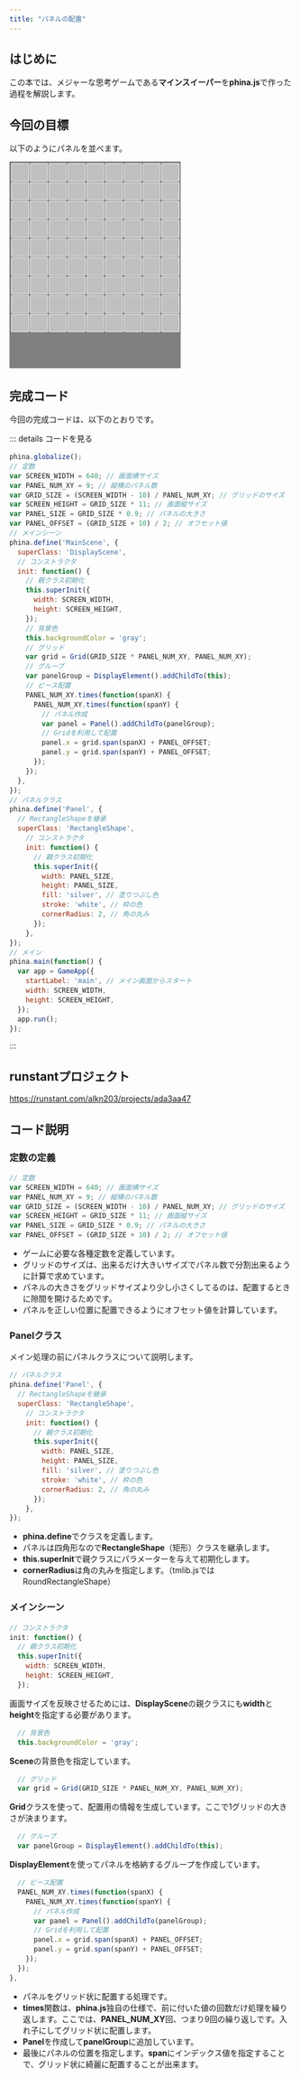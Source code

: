 ```yaml
---
title: "パネルの配置"
---
```


## はじめに

この本では、メジャーな思考ゲームである**マインスイーパー**を**phina.js**で作った過程を解説します。

## 今回の目標

以下のようにパネルを並べます。

![minesweeper-tut-1.png](/images/minesweeper-tut-1.png)

## 完成コード

今回の完成コードは、以下のとおりです。

::: details コードを見る

```js
phina.globalize();
// 定数
var SCREEN_WIDTH = 640; // 画面横サイズ
var PANEL_NUM_XY = 9; // 縦横のパネル数
var GRID_SIZE = (SCREEN_WIDTH - 10) / PANEL_NUM_XY; // グリッドのサイズ
var SCREEN_HEIGHT = GRID_SIZE * 11; // 画面縦サイズ
var PANEL_SIZE = GRID_SIZE * 0.9; // パネルの大きさ
var PANEL_OFFSET = (GRID_SIZE + 10) / 2; // オフセット値
// メインシーン
phina.define('MainScene', {
  superClass: 'DisplayScene',
  // コンストラクタ
  init: function() {
    // 親クラス初期化
    this.superInit({
      width: SCREEN_WIDTH,
      height: SCREEN_HEIGHT,
    });
    // 背景色
    this.backgroundColor = 'gray';
    // グリッド
    var grid = Grid(GRID_SIZE * PANEL_NUM_XY, PANEL_NUM_XY);
    // グループ
    var panelGroup = DisplayElement().addChildTo(this);
    // ピース配置
    PANEL_NUM_XY.times(function(spanX) {
      PANEL_NUM_XY.times(function(spanY) {
        // パネル作成
        var panel = Panel().addChildTo(panelGroup);
        // Gridを利用して配置
        panel.x = grid.span(spanX) + PANEL_OFFSET;
        panel.y = grid.span(spanY) + PANEL_OFFSET;
      });
    });
  },
});
// パネルクラス
phina.define('Panel', {
  // RectangleShapeを継承
  superClass: 'RectangleShape',
    // コンストラクタ
    init: function() {
      // 親クラス初期化
      this.superInit({
        width: PANEL_SIZE,
        height: PANEL_SIZE,
        fill: 'silver', // 塗りつぶし色
        stroke: 'white', // 枠の色
        cornerRadius: 2, // 角の丸み
      });
    },
});
// メイン
phina.main(function() {
  var app = GameApp({
    startLabel: 'main', // メイン画面からスタート
    width: SCREEN_WIDTH,
    height: SCREEN_HEIGHT,
  });
  app.run();
});


```

:::

## runstantプロジェクト

https://runstant.com/alkn203/projects/ada3aa47

## コード説明

### 定数の定義

```js
// 定数
var SCREEN_WIDTH = 640; // 画面横サイズ
var PANEL_NUM_XY = 9; // 縦横のパネル数
var GRID_SIZE = (SCREEN_WIDTH - 10) / PANEL_NUM_XY; // グリッドのサイズ
var SCREEN_HEIGHT = GRID_SIZE * 11; // 画面縦サイズ
var PANEL_SIZE = GRID_SIZE * 0.9; // パネルの大きさ
var PANEL_OFFSET = (GRID_SIZE + 10) / 2; // オフセット値
```

* ゲームに必要な各種定数を定義しています。
* グリッドのサイズは、出来るだけ大きいサイズでパネル数で分割出来るように計算で求めています。
* パネルの大きさをグリッドサイズより少し小さくしてるのは、配置するときに隙間を開けるためです。
* パネルを正しい位置に配置できるようにオフセット値を計算しています。

### Panelクラス

メイン処理の前にパネルクラスについて説明します。

```js
// パネルクラス
phina.define('Panel', {
  // RectangleShapeを継承
  superClass: 'RectangleShape',
    // コンストラクタ
    init: function() {
      // 親クラス初期化
      this.superInit({
        width: PANEL_SIZE,
        height: PANEL_SIZE,
        fill: 'silver', // 塗りつぶし色
        stroke: 'white', // 枠の色
        cornerRadius: 2, // 角の丸み
      });
    },
});
```

* **phina.define**でクラスを定義します。
* パネルは四角形なので**RectangleShape**（矩形）クラスを継承します。
* **this.superInit**で親クラスにパラメーターを与えて初期化します。
* **cornerRadius**は角の丸みを指定します。（tmlib.jsではRoundRectangleShape）

### メインシーン

```js
// コンストラクタ
init: function() {
  // 親クラス初期化
  this.superInit({
    width: SCREEN_WIDTH,
    height: SCREEN_HEIGHT,
  });
```

画面サイズを反映させるためには、**DisplayScene**の親クラスにも**width**と**height**を指定する必要があります。

```js
  // 背景色
  this.backgroundColor = 'gray';
```

**Scene**の背景色を指定しています。

```js
  // グリッド
  var grid = Grid(GRID_SIZE * PANEL_NUM_XY, PANEL_NUM_XY);
```

**Grid**クラスを使って、配置用の情報を生成しています。ここで1グリッドの大きさが決まります。

```js
  // グループ
  var panelGroup = DisplayElement().addChildTo(this);
```

**DisplayElement**を使ってパネルを格納するグループを作成しています。

```js
  // ピース配置
  PANEL_NUM_XY.times(function(spanX) {
    PANEL_NUM_XY.times(function(spanY) {
      // パネル作成
      var panel = Panel().addChildTo(panelGroup);
      // Gridを利用して配置
      panel.x = grid.span(spanX) + PANEL_OFFSET;
      panel.y = grid.span(spanY) + PANEL_OFFSET;
    });
  });
},
```

* パネルをグリッド状に配置する処理です。
* **times**関数は、**phina.js**独自の仕様で、前に付いた値の回数だけ処理を繰り返します。ここでは、**PANEL_NUM_XY**回、つまり9回の繰り返しです。入れ子にしてグリッド状に配置します。
* **Panel**を作成して**panelGroup**に追加しています。
* 最後にパネルの位置を指定します。**span**にインデックス値を指定することで、グリッド状に綺麗に配置することが出来ます。